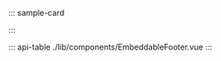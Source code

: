 ::: sample-card
<div class="p-4">
  <embeddable-footer class="position-relative card"></embeddable-footer>
</div>
:::

::: api-table ./lib/components/EmbeddableFooter.vue :::
